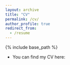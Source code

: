 ```yaml
---
layout: archive
title: "CV"
permalink: /cv/
author_profile: true
redirect_from:
  - /resume
---
```


{% include base_path %}


* You can find my CV here: 
